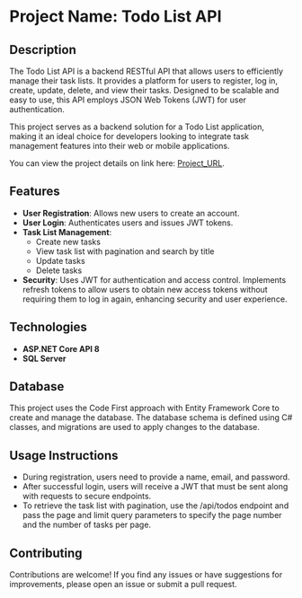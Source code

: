 # Project Name: Todo List API

## Description  
The Todo List API is a backend RESTful API that allows users to efficiently manage their task lists. It provides a platform for users to register, log in, create, update, delete, and view their tasks. Designed to be scalable and easy to use, this API employs JSON Web Tokens (JWT) for user authentication.

This project serves as a backend solution for a Todo List application, making it an ideal choice for developers looking to integrate task management features into their web or mobile applications.  

You can view the project details on link here: [Project_URL](https://roadmap.sh/projects/todo-list-api). 

## Features  
- **User Registration**: Allows new users to create an account.  
- **User Login**: Authenticates users and issues JWT tokens.  
- **Task List Management**:  
  - Create new tasks  
  - View task list with pagination and search by title 
  - Update tasks  
  - Delete tasks
- **Security**: Uses JWT for authentication and access control. Implements refresh tokens to allow users to obtain new access tokens without requiring them to log in again, enhancing security and user experience.
 
## Technologies  
- **ASP.NET Core API 8**
- **SQL Server**

## Database  
This project uses the Code First approach with Entity Framework Core to create and manage the database. The database schema is defined using C# classes, and migrations are used to apply changes to the database.  

## Usage Instructions
- During registration, users need to provide a name, email, and password.
- After successful login, users will receive a JWT that must be sent along with requests to secure endpoints.
- To retrieve the task list with pagination, use the /api/todos endpoint and pass the page and limit query parameters to specify the page number and the number of tasks per page.

## Contributing
Contributions are welcome! If you find any issues or have suggestions for improvements, please open an issue or submit a pull request.
